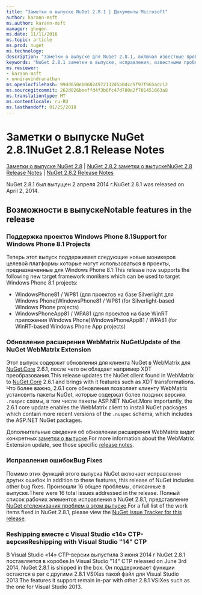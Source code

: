 ```yaml
---
title: "Заметки о выпуске NuGet 2.8.1 | Документы Microsoft"
author: karann-msft
ms.author: karann-msft
manager: ghogen
ms.date: 11/11/2016
ms.topic: article
ms.prod: nuget
ms.technology: 
description: "Заметки о выпуске для NuGet 2.8.1, включая известные проблемы, исправленные ошибки, добавленные функции и DCR."
keywords: "NuGet 2.8.1 заметки о выпуске, исправления, известными проблемами, добавлены функции, DCR"
ms.reviewer:
- karann-msft
- unniravindranathan
ms.openlocfilehash: 99dd050eb06024972132d5b0dcc9f97f965adc12
ms.sourcegitcommit: 262d026beeffd4f3b6fc47d780a2f701451663a8
ms.translationtype: MT
ms.contentlocale: ru-RU
ms.lasthandoff: 01/25/2018
---
```

# <a name="nuget-281-release-notes"></a><span data-ttu-id="3f04f-104">Заметки о выпуске NuGet 2.8.1</span><span class="sxs-lookup"><span data-stu-id="3f04f-104">NuGet 2.8.1 Release Notes</span></span>

<span data-ttu-id="3f04f-105">[Заметки о выпуске NuGet 2.8](../release-notes/nuget-2.8.md) | [NuGet 2.8.2 заметки о выпуске](../release-notes/nuget-2.8.2.md)</span><span class="sxs-lookup"><span data-stu-id="3f04f-105">[NuGet 2.8 Release Notes](../release-notes/nuget-2.8.md) | [NuGet 2.8.2 Release Notes](../release-notes/nuget-2.8.2.md)</span></span>

<span data-ttu-id="3f04f-106">NuGet 2.8.1 был выпущен 2 апреля 2014 г.</span><span class="sxs-lookup"><span data-stu-id="3f04f-106">NuGet 2.8.1 was released on April 2, 2014.</span></span>

## <a name="notable-features-in-the-release"></a><span data-ttu-id="3f04f-107">Возможности в выпуске</span><span class="sxs-lookup"><span data-stu-id="3f04f-107">Notable features in the release</span></span>

### <a name="support-for-windows-phone-81-projects"></a><span data-ttu-id="3f04f-108">Поддержка проектов Windows Phone 8.1</span><span class="sxs-lookup"><span data-stu-id="3f04f-108">Support for Windows Phone 8.1 Projects</span></span>
<span data-ttu-id="3f04f-109">Теперь этот выпуск поддерживает следующие новые моникеров целевой платформы которые могут использоваться в проекты, предназначенные для Windows Phone 8.1:</span><span class="sxs-lookup"><span data-stu-id="3f04f-109">This release now supports the following new target framework monikers which can be used to target Windows Phone 8.1 projects:</span></span>

* <span data-ttu-id="3f04f-110">WindowsPhone81 / WP81 (для проектов на базе Silverlight для Windows Phone)</span><span class="sxs-lookup"><span data-stu-id="3f04f-110">WindowsPhone81 / WP81 (for Silverlight-based Windows Phone projects)</span></span>
* <span data-ttu-id="3f04f-111">WindowsPhoneApp81 / WPA81 (для проектов на базе WinRT приложения Windows Phone)</span><span class="sxs-lookup"><span data-stu-id="3f04f-111">WindowsPhoneApp81 / WPA81 (for WinRT-based Windows Phone App projects)</span></span>

### <a name="update-of-the-nuget-webmatrix-extension"></a><span data-ttu-id="3f04f-112">Обновление расширения WebMatrix NuGet</span><span class="sxs-lookup"><span data-stu-id="3f04f-112">Update of the NuGet WebMatrix Extension</span></span>
<span data-ttu-id="3f04f-113">Этот выпуск содержит обновления для клиента NuGet в WebMatrix для [NuGet.Core](https://www.nuget.org/packages/Nuget.Core/2.6.1) 2.6.1, после чего он обладает например XDT преобразования.</span><span class="sxs-lookup"><span data-stu-id="3f04f-113">This release updates the NuGet client found in WebMatrix to [NuGet.Core](https://www.nuget.org/packages/Nuget.Core/2.6.1) 2.6.1 and brings with it features such as XDT transformations.</span></span> <span data-ttu-id="3f04f-114">Что более важно, 2.6.1 core обновления позволяет клиенту WebMatrix установить пакеты NuGet, которые содержат более поздних версиях `.nuspec` схемы, в том числе пакеты ASP.NET NuGet.</span><span class="sxs-lookup"><span data-stu-id="3f04f-114">More importantly, the 2.6.1 core update enables the WebMatrix client to install NuGet packages which contain more recent versions of the `.nuspec` schema, which includes the ASP.NET NuGet packages.</span></span>

<span data-ttu-id="3f04f-115">Дополнительные сведения об обновлении расширения WebMatrix видит конкретных [заметки о выпуске](../release-notes/nuget-2.6.1-for-WebMatrix.md).</span><span class="sxs-lookup"><span data-stu-id="3f04f-115">For more information about the WebMatrix Extension update, see those specific [release notes](../release-notes/nuget-2.6.1-for-WebMatrix.md).</span></span>

### <a name="bug-fixes"></a><span data-ttu-id="3f04f-116">Исправления ошибок</span><span class="sxs-lookup"><span data-stu-id="3f04f-116">Bug Fixes</span></span>
<span data-ttu-id="3f04f-117">Помимо этих функций этого выпуска NuGet включает исправления других ошибок.</span><span class="sxs-lookup"><span data-stu-id="3f04f-117">In addition to these features, this release of NuGet includes other bug fixes.</span></span> <span data-ttu-id="3f04f-118">Произошли 16 общее проблемы, описанные в выпуске.</span><span class="sxs-lookup"><span data-stu-id="3f04f-118">There were 16 total issues addressed in the release.</span></span> <span data-ttu-id="3f04f-119">Полный список рабочих элементов исправления в NuGet 2.8.1, представление [NuGet отслеживания проблем в этом выпуске](https://nuget.codeplex.com/workitem/list/advanced?keyword=&status=All&type=All&priority=All&release=NuGet%202.8.1&assignedTo=All&component=All&sortField=LastUpdatedDate&sortDirection=Descending&page=0&reasonClosed=All).</span><span class="sxs-lookup"><span data-stu-id="3f04f-119">For a full list of the work items fixed in NuGet 2.8.1, please view the [NuGet Issue Tracker for this release](https://nuget.codeplex.com/workitem/list/advanced?keyword=&status=All&type=All&priority=All&release=NuGet%202.8.1&assignedTo=All&component=All&sortField=LastUpdatedDate&sortDirection=Descending&page=0&reasonClosed=All).</span></span>

### <a name="reshipping-with-visual-studio-14-ctp"></a><span data-ttu-id="3f04f-120">Reshipping вместе с Visual Studio «14» CTP-версия</span><span class="sxs-lookup"><span data-stu-id="3f04f-120">Reshipping with Visual Studio "14" CTP</span></span>
<span data-ttu-id="3f04f-121">В Visual Studio «14» CTP-версии выпустила 3 июня 2014 г NuGet 2.8.1 поставляется в коробке.</span><span class="sxs-lookup"><span data-stu-id="3f04f-121">In Visual Studio "14" CTP released on June 3rd 2014, NuGet 2.8.1 is shipped in the box.</span></span> <span data-ttu-id="3f04f-122">Он поддерживает функции остаются в par с другими 2.8.1 VSIXes такой файл для Visual Studio 2013.</span><span class="sxs-lookup"><span data-stu-id="3f04f-122">The features it support remain in-par with other 2.8.1 VSIXes such as the one for Visual Studio 2013.</span></span>
